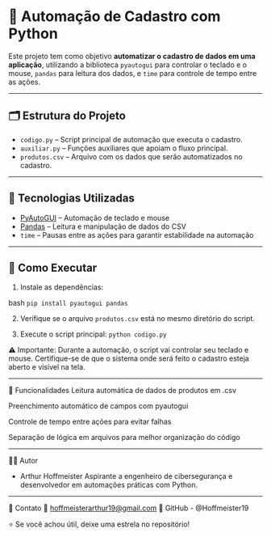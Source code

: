 # 🤖 Automação de Cadastro com Python

Este projeto tem como objetivo **automatizar o cadastro de dados em uma aplicação**, utilizando a biblioteca `pyautogui` para controlar o teclado e o mouse, `pandas` para leitura dos dados, e `time` para controle de tempo entre as ações.

---

## 🗂️ Estrutura do Projeto

- `codigo.py` – Script principal de automação que executa o cadastro.  
- `auxiliar.py` – Funções auxiliares que apoiam o fluxo principal.  
- `produtos.csv` – Arquivo com os dados que serão automatizados no cadastro.

---

## 🔧 Tecnologias Utilizadas

- [PyAutoGUI](https://pypi.org/project/PyAutoGUI/) – Automação de teclado e mouse  
- [Pandas](https://pandas.pydata.org/) – Leitura e manipulação de dados do CSV  
- `time` – Pausas entre as ações para garantir estabilidade na automação

---

## 🚀 Como Executar

1. Instale as dependências:

bash
`pip install pyautogui pandas`

2. Verifique se o arquivo `produtos.csv` está no mesmo diretório do script.

3. Execute o script principal:
`python codigo.py`

⚠️ Importante: Durante a automação, o script vai controlar seu teclado e mouse. Certifique-se de que o sistema onde será feito o cadastro esteja aberto e visível na tela.

---

📌 Funcionalidades
Leitura automática de dados de produtos em .csv

Preenchimento automático de campos com pyautogui

Controle de tempo entre ações para evitar falhas

Separação de lógica em arquivos para melhor organização do código

---

👨‍💻 Autor
* Arthur Hoffmeister
 Aspirante a engenheiro de cibersegurança e desenvolvedor em automações práticas com Python.

---

📍 Contato
📧 hoffmeisterarthur19@gmail.com
🔗 GitHub - @Hoffmeister19

⭐ Se você achou útil, deixe uma estrela no repositório!
